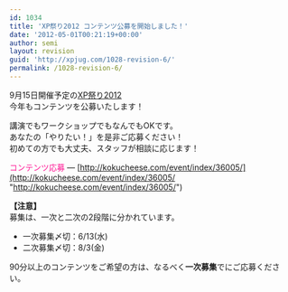```yaml
---
id: 1034
title: 'XP祭り2012 コンテンツ公募を開始しました！'
date: '2012-05-01T00:21:19+00:00'
author: semi
layout: revision
guid: 'http://xpjug.com/1028-revision-6/'
permalink: /1028-revision-6/
---
```


9月15日開催予定の[XP祭り2012](http://xpjug.com/xp2012/ "XP祭り2012")  
今年もコンテンツを公募いたします！

講演でもワークショップでもなんでもOKです。  
あなたの「やりたい！」を是非ご応募ください！  
初めての方でも大丈夫、スタッフが相談に応じます！

<font color="#FF1493">コンテンツ応募</font> — [http://kokucheese.com/event/index/36005/](http://kokucheese.com/event/index/36005/ "http://kokucheese.com/event/index/36005/")

**【注意】**  
募集は、一次と二次の2段階に分かれています。

- 一次募集〆切：6/13(水)
- 二次募集〆切：8/3(金)

90分以上のコンテンツをご希望の方は、なるべく**一次募集**でにご応募ください。